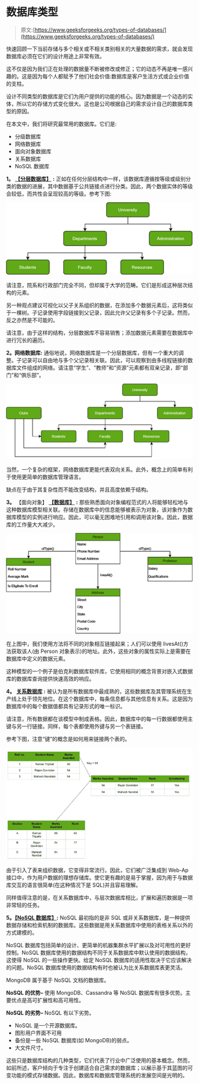 # 数据库类型

> 原文:[https://www.geeksforgeeks.org/types-of-databases/](https://www.geeksforgeeks.org/types-of-databases/)

快速回顾一下当前存储与多个相关或不相关类别相关的大量数据的需求，就会发现数据库必须在它们的设计用途上非常有效。

这不仅是因为我们正在处理的数据量不断被修改或修正；它的动态不再是唯一感兴趣的。这是因为每个人都赋予了他们社会价值:数据库是客户生活方式或企业价值的支柱。

设计不同类型的数据库是它们为用户提供的功能的核心。因为数据是一个动态的实体，所以它的存储方式变化很大。这也是公司根据自己的需求设计自己的数据库类型的原因。

在本文中，我们将研究最常用的数据库。它们是:

*   分级数据库
*   网络数据库
*   面向对象数据库
*   关系数据库
*   NoSQL 数据库

**1。** [**【分层数据库】**](https://practice.geeksforgeeks.org/problems/compare-a-hierarchical-and-network-database-model) **:**
正如在任何分层结构中一样，该数据库遵循按等级或级别分类的数据的进展，其中数据基于公共链接点进行分类。因此，两个数据实体的等级会较低，而共性会呈现较高的等级。参考下图:

![](img/c9b6402789a1de210575156ee35877de.png)

请注意，院系和行政部门完全不同，但却属于大学的范畴。它们是形成这种层次结构的元素。

另一种观点建议可视化以父子关系组织的数据，在添加多个数据元素后，这将类似于一棵树。子记录使用字段链接到父记录，因此允许父记录有多个子记录。然而，反之亦然是不可能的。

请注意，由于这样的结构，分层数据库不容易销售；添加数据元素需要在数据库中进行冗长的遍历。

**2。网络数据库:**
通俗地说，网络数据库是一个分层数据库，但有一个重大的调整。子记录可以自由地与多个父记录相关联。因此，可以观察到由多线程链接的数据库文件组成的网络。请注意“学生”、“教师”和“资源”元素都有双亲记录，即“部门”和“俱乐部”。

![](img/b968aedfc2917fd2f89295ac3c29c976.png)

当然，一个复杂的框架，网络数据库更能代表双向关系。此外，概念上的简单有利于使用更简单的数据库管理语言。

缺点在于由于其复杂性而不能改变结构，并且高度依赖于结构。

**3。** [](https://www.geeksforgeeks.org/definition-and-overview-of-odbms/)【面向对象】 [**【数据库】**](https://www.geeksforgeeks.org/definition-and-overview-of-odbms/) **:**
那些熟悉面向对象编程范式的人将能够轻松地与这种数据库模型相关联。存储在数据库中的信息能够被表示为对象，该对象作为数据库模型的实例进行响应。因此，可以毫无困难地引用和调用该对象。因此，数据库的工作量大大减少。

![](img/e4ee09a0634380a761c07617a407d117.png)

在上图中，我们使用方法将不同的对象相互链接起来；人们可以使用 livesAt()方法获取该人(由 Person 对象表示)的地址。此外，这些对象的属性实际上是需要在数据库中定义的数据元素。

这种模型的一个例子是伯克利数据库软件库，它使用相同的概念背景对嵌入式数据库的数据库查询提供快速高效的响应。

**4。** [**关系数据库**](https://www.geeksforgeeks.org/relational-model-in-dbms/) **:**
被认为是所有数据库中最成熟的，这些数据库及其管理系统在生产线上处于领先地位。在这个数据库中，每条信息都与其他信息有关系。这是因为数据库中的每个数据值都具有记录形式的唯一标识。

请注意，所有数据都在该模型中制成表格。因此，数据库中的每一行数据都使用主键与另一行链接。同样，每个表都使用外键与另一个表链接。

参考下图，注意“键”的概念是如何用来链接两个表的。

![](img/5aa2af24706fca82bef46bcd6b06ea2f.png)

由于引入了表来组织数据，它变得非常流行。因此，它们被广泛集成到 Web-Ap 接口中，作为用户数据的理想存储库。使它更有趣的是易于掌握，因为用于与数据库交互的语言很简单(在这种情况下是 SQL)并且容易理解。

同样值得注意的是，在关系数据库中，与层次数据库相比，扩展和遍历数据是一项非常轻的任务。

**5。**[**【NoSQL 数据库】**](https://www.geeksforgeeks.org/introduction-to-nosql/)**:**
NoSQL 最初指的是非 SQL 或非关系数据库，是一种提供数据存储和检索机制的数据库。这些数据是用关系数据库中使用的表格关系以外的方式建模的。

NoSQL 数据库包括简单的设计、更简单的机器集群水平扩展以及对可用性的更好控制。NoSQL 数据库使用的数据结构不同于关系数据库中默认使用的数据结构，这使得 NoSQL 的一些操作更快。给定 NoSQL 数据库的适用性取决于它应该解决的问题。NoSQL 数据库使用的数据结构有时也被认为比关系数据库表更灵活。

MongoDB 属于基于 NoSQL 文档的数据库。

**NoSQL 的优势–**
使用 MongoDB、Cassandra 等 NoSQL 数据库有很多优势。主要优点是高可扩展性和高可用性。

**NoSQL 的劣势–**
NoSQL 有以下劣势。

*   NoSQL 是一个开源数据库。
*   图形用户界面不可用
*   备份是一些 NoSQL 数据库(如 MongoDB)的弱点。
*   大文件尺寸。

这些只是数据库结构的几种类型，它们代表了行业中广泛使用的基本概念。然而，如前所述，客户倾向于专注于创建适合自己需求的数据库；以展示基于其蓝图的可变功能的模式存储数据。因此，数据库和数据库管理系统的发展空间是光明的。